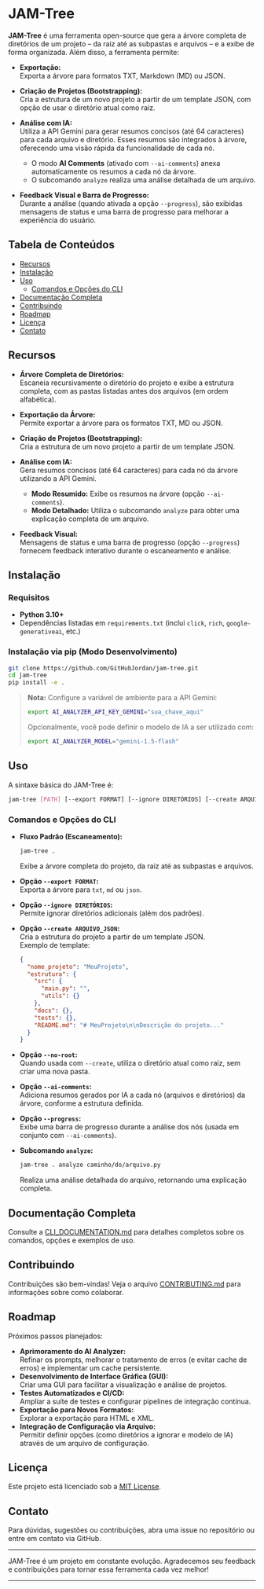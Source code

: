# JAM-Tree

**JAM-Tree** é uma ferramenta open-source que gera a árvore completa de diretórios de um projeto – da raiz até as subpastas e arquivos – e a exibe de forma organizada. Além disso, a ferramenta permite:

- **Exportação:**  
  Exporta a árvore para formatos TXT, Markdown (MD) ou JSON.

- **Criação de Projetos (Bootstrapping):**  
  Cria a estrutura de um novo projeto a partir de um template JSON, com opção de usar o diretório atual como raiz.

- **Análise com IA:**  
  Utiliza a API Gemini para gerar resumos concisos (até 64 caracteres) para cada arquivo e diretório. Esses resumos são integrados à árvore, oferecendo uma visão rápida da funcionalidade de cada nó.
  - O modo **AI Comments** (ativado com `--ai-comments`) anexa automaticamente os resumos a cada nó da árvore.
  - O subcomando `analyze` realiza uma análise detalhada de um arquivo.

- **Feedback Visual e Barra de Progresso:**  
  Durante a análise (quando ativada a opção `--progress`), são exibidas mensagens de status e uma barra de progresso para melhorar a experiência do usuário.

## Tabela de Conteúdos

- [Recursos](#recursos)
- [Instalação](#instalação)
- [Uso](#uso)
  - [Comandos e Opções do CLI](#comandos-e-opções-do-cli)
- [Documentação Completa](#documentação-completa)
- [Contribuindo](#contribuindo)
- [Roadmap](#roadmap)
- [Licença](#licença)
- [Contato](#contato)

## Recursos

- **Árvore Completa de Diretórios:**  
  Escaneia recursivamente o diretório do projeto e exibe a estrutura completa, com as pastas listadas antes dos arquivos (em ordem alfabética).

- **Exportação da Árvore:**  
  Permite exportar a árvore para os formatos TXT, MD ou JSON.

- **Criação de Projetos (Bootstrapping):**  
  Cria a estrutura de um novo projeto a partir de um template JSON.

- **Análise com IA:**  
  Gera resumos concisos (até 64 caracteres) para cada nó da árvore utilizando a API Gemini.  
  - **Modo Resumido:** Exibe os resumos na árvore (opção `--ai-comments`).
  - **Modo Detalhado:** Utiliza o subcomando `analyze` para obter uma explicação completa de um arquivo.

- **Feedback Visual:**  
  Mensagens de status e uma barra de progresso (opção `--progress`) fornecem feedback interativo durante o escaneamento e análise.

## Instalação

### Requisitos

- **Python 3.10+**
- Dependências listadas em `requirements.txt` (inclui `click`, `rich`, `google-generativeai`, etc.)

### Instalação via pip (Modo Desenvolvimento)

```bash
git clone https://github.com/GitHubJordan/jam-tree.git
cd jam-tree
pip install -e .
```

> **Nota:** Configure a variável de ambiente para a API Gemini:
> ```bash
> export AI_ANALYZER_API_KEY_GEMINI="sua_chave_aqui"
> ```
> Opcionalmente, você pode definir o modelo de IA a ser utilizado com:
> ```bash
> export AI_ANALYZER_MODEL="gemini-1.5-flash"
> ```

## Uso

A sintaxe básica do JAM-Tree é:

```bash
jam-tree [PATH] [--export FORMAT] [--ignore DIRETÓRIOS] [--create ARQUIVO_JSON] [--no-root] [--ai-comments] [--progress]
```

### Comandos e Opções do CLI

- **Fluxo Padrão (Escaneamento):**  
  ```bash
  jam-tree .
  ```
  Exibe a árvore completa do projeto, da raiz até as subpastas e arquivos.

- **Opção `--export FORMAT`:**  
  Exporta a árvore para `txt`, `md` ou `json`.

- **Opção `--ignore DIRETÓRIOS`:**  
  Permite ignorar diretórios adicionais (além dos padrões).

- **Opção `--create ARQUIVO_JSON`:**  
  Cria a estrutura do projeto a partir de um template JSON.  
  Exemplo de template:
  ```json
  {
    "nome_projeto": "MeuProjeto",
    "estrutura": {
      "src": {
        "main.py": "",
        "utils": {}
      },
      "docs": {},
      "tests": {},
      "README.md": "# MeuProjeto\n\nDescrição do projeto..."
    }
  }
  ```

- **Opção `--no-root`:**  
  Quando usada com `--create`, utiliza o diretório atual como raiz, sem criar uma nova pasta.

- **Opção `--ai-comments`:**  
  Adiciona resumos gerados por IA a cada nó (arquivos e diretórios) da árvore, conforme a estrutura definida.

- **Opção `--progress`:**  
  Exibe uma barra de progresso durante a análise dos nós (usada em conjunto com `--ai-comments`).

- **Subcomando `analyze`:**  
  ```bash
  jam-tree . analyze caminho/do/arquivo.py
  ```
  Realiza uma análise detalhada do arquivo, retornando uma explicação completa.

## Documentação Completa

Consulte a [CLI_DOCUMENTATION.md](docs/CLI_DOCUMENTATION.md) para detalhes completos sobre os comandos, opções e exemplos de uso.

## Contribuindo

Contribuições são bem-vindas! Veja o arquivo [CONTRIBUTING.md](CONTRIBUTING.md) para informações sobre como colaborar.

## Roadmap

Próximos passos planejados:
- **Aprimoramento do AI Analyzer:**  
  Refinar os prompts, melhorar o tratamento de erros (e evitar cache de erros) e implementar um cache persistente.
- **Desenvolvimento de Interface Gráfica (GUI):**  
  Criar uma GUI para facilitar a visualização e análise de projetos.
- **Testes Automatizados e CI/CD:**  
  Ampliar a suíte de testes e configurar pipelines de integração contínua.
- **Exportação para Novos Formatos:**  
  Explorar a exportação para HTML e XML.
- **Integração de Configuração via Arquivo:**  
  Permitir definir opções (como diretórios a ignorar e modelo de IA) através de um arquivo de configuração.

## Licença

Este projeto está licenciado sob a [MIT License](LICENSE).

## Contato

Para dúvidas, sugestões ou contribuições, abra uma issue no repositório ou entre em contato via GitHub.

---

JAM-Tree é um projeto em constante evolução. Agradecemos seu feedback e contribuições para tornar essa ferramenta cada vez melhor!

---

